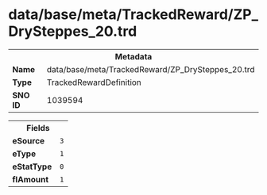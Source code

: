 <h1>data/base/meta/TrackedReward/ZP_DrySteppes_20.trd</h1><table><tr><th colspan="100%">Metadata</th></tr><tr><td><b>Name</b></td><td>data/base/meta/TrackedReward/ZP_DrySteppes_20.trd</td></tr><tr><td><b>Type</b></td><td>TrackedRewardDefinition</td></tr><tr><td><b>SNO ID</b></td><td>1039594</td></tr></table>

<table><tr><th colspan="100%">Fields</th></tr><tr><td><b>eSource</b></td><td><code>3</code></td></tr><tr><td><b>eType</b></td><td><code>1</code></td></tr><tr><td><b>eStatType</b></td><td><code>0</code></td></tr><tr><td><b>flAmount</b></td><td><code>1</code></td></tr></table>

